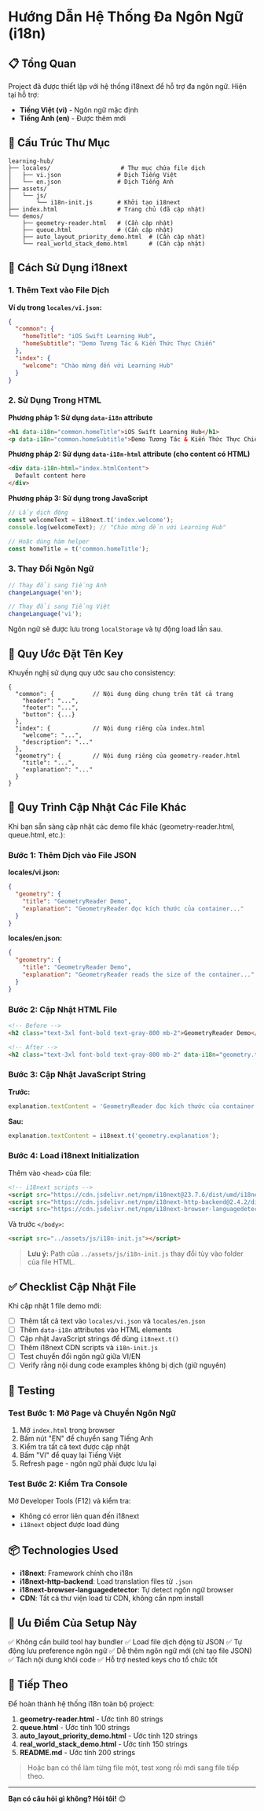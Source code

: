 # Hướng Dẫn Hệ Thống Đa Ngôn Ngữ (i18n)

## 📋 Tổng Quan

Project đã được thiết lập với hệ thống i18next để hỗ trợ đa ngôn ngữ. Hiện tại hỗ trợ:
- **Tiếng Việt (vi)** - Ngôn ngữ mặc định
- **Tiếng Anh (en)** - Được thêm mới

## 📁 Cấu Trúc Thư Mục

```
learning-hub/
├── locales/                    # Thư mục chứa file dịch
│   ├── vi.json                # Dịch Tiếng Việt
│   └── en.json                # Dịch Tiếng Anh
├── assets/
│   └── js/
│       └── i18n-init.js       # Khởi tạo i18next
├── index.html                 # Trang chủ (đã cập nhật)
└── demos/
    ├── geometry-reader.html   # (Cần cập nhật)
    ├── queue.html             # (Cần cập nhật)
    ├── auto_layout_priority_demo.html  # (Cần cập nhật)
    └── real_world_stack_demo.html      # (Cần cập nhật)
```

## 🔧 Cách Sử Dụng i18next

### 1. Thêm Text vào File Dịch

**Ví dụ trong `locales/vi.json`:**
```json
{
  "common": {
    "homeTitle": "iOS Swift Learning Hub",
    "homeSubtitle": "Demo Tương Tác & Kiến Thức Thực Chiến"
  },
  "index": {
    "welcome": "Chào mừng đến với Learning Hub"
  }
}
```

### 2. Sử Dụng Trong HTML

**Phương pháp 1: Sử dụng `data-i18n` attribute**
```html
<h1 data-i18n="common.homeTitle">iOS Swift Learning Hub</h1>
<p data-i18n="common.homeSubtitle">Demo Tương Tác & Kiến Thức Thực Chiến</p>
```

**Phương pháp 2: Sử dụng `data-i18n-html` attribute (cho content có HTML)**
```html
<div data-i18n-html="index.htmlContent">
  Default content here
</div>
```

**Phương pháp 3: Sử dụng trong JavaScript**
```javascript
// Lấy dịch động
const welcomeText = i18next.t('index.welcome');
console.log(welcomeText); // "Chào mừng đến với Learning Hub"

// Hoặc dùng hàm helper
const homeTitle = t('common.homeTitle');
```

### 3. Thay Đổi Ngôn Ngữ

```javascript
// Thay đổi sang Tiếng Anh
changeLanguage('en');

// Thay đổi sang Tiếng Việt
changeLanguage('vi');
```

Ngôn ngữ sẽ được lưu trong `localStorage` và tự động load lần sau.

## 📝 Quy Ước Đặt Tên Key

Khuyến nghị sử dụng quy ước sau cho consistency:

```
{
  "common": {           // Nội dung dùng chung trên tất cả trang
    "header": "...",
    "footer": "...",
    "button": {...}
  },
  "index": {            // Nội dung riêng của index.html
    "welcome": "...",
    "description": "..."
  },
  "geometry": {         // Nội dung riêng của geometry-reader.html
    "title": "...",
    "explanation": "..."
  }
}
```

## 🔄 Quy Trình Cập Nhật Các File Khác

Khi bạn sẵn sàng cập nhật các demo file khác (geometry-reader.html, queue.html, etc.):

### Bước 1: Thêm Dịch vào File JSON

**locales/vi.json:**
```json
{
  "geometry": {
    "title": "GeometryReader Demo",
    "explanation": "GeometryReader đọc kích thước của container..."
  }
}
```

**locales/en.json:**
```json
{
  "geometry": {
    "title": "GeometryReader Demo",
    "explanation": "GeometryReader reads the size of the container..."
  }
}
```

### Bước 2: Cập Nhật HTML File

```html
<!-- Before -->
<h2 class="text-3xl font-bold text-gray-800 mb-2">GeometryReader Demo</h2>

<!-- After -->
<h2 class="text-3xl font-bold text-gray-800 mb-2" data-i18n="geometry.title">GeometryReader Demo</h2>
```

### Bước 3: Cập Nhật JavaScript String

**Trước:**
```javascript
explanation.textContent = 'GeometryReader đọc kích thước của container...';
```

**Sau:**
```javascript
explanation.textContent = i18next.t('geometry.explanation');
```

### Bước 4: Load i18next Initialization

Thêm vào `<head>` của file:
```html
<!-- i18next scripts -->
<script src="https://cdn.jsdelivr.net/npm/i18next@23.7.6/dist/umd/i18next.min.js"></script>
<script src="https://cdn.jsdelivr.net/npm/i18next-http-backend@2.4.2/dist/umd/i18nextHttpBackend.min.js"></script>
<script src="https://cdn.jsdelivr.net/npm/i18next-browser-languagedetector@8.0.0/dist/umd/i18nextBrowserLanguageDetector.min.js"></script>
```

Và trước `</body>`:
```html
<script src="../assets/js/i18n-init.js"></script>
```

> **Lưu ý:** Path của `../assets/js/i18n-init.js` thay đổi tùy vào folder của file HTML.

## ✅ Checklist Cập Nhật File

Khi cập nhật 1 file demo mới:

- [ ] Thêm tất cả text vào `locales/vi.json` và `locales/en.json`
- [ ] Thêm `data-i18n` attributes vào HTML elements
- [ ] Cập nhật JavaScript strings để dùng `i18next.t()`
- [ ] Thêm i18next CDN scripts và `i18n-init.js`
- [ ] Test chuyển đổi ngôn ngữ giữa VI/EN
- [ ] Verify rằng nội dung code examples không bị dịch (giữ nguyên)

## 🧪 Testing

### Test Bước 1: Mở Page và Chuyển Ngôn Ngữ

1. Mở `index.html` trong browser
2. Bấm nút "EN" để chuyển sang Tiếng Anh
3. Kiểm tra tất cả text được cập nhật
4. Bấm "VI" để quay lại Tiếng Việt
5. Refresh page - ngôn ngữ phải được lưu lại

### Test Bước 2: Kiểm Tra Console

Mở Developer Tools (F12) và kiểm tra:
- Không có error liên quan đến i18next
- `i18next` object được load đúng

## 📦 Technologies Used

- **i18next**: Framework chính cho i18n
- **i18next-http-backend**: Load translation files từ `.json`
- **i18next-browser-languagedetector**: Tự detect ngôn ngữ browser
- **CDN**: Tất cả thư viện load từ CDN, không cần npm install

## 🎯 Ưu Điểm Của Setup Này

✅ Không cần build tool hay bundler
✅ Load file dịch động từ JSON
✅ Tự động lưu preference ngôn ngữ
✅ Dễ thêm ngôn ngữ mới (chỉ tạo file JSON)
✅ Tách nội dung khỏi code
✅ Hỗ trợ nested keys cho tổ chức tốt

## 🚀 Tiếp Theo

Để hoàn thành hệ thống i18n toàn bộ project:

1. **geometry-reader.html** - Ước tính 80 strings
2. **queue.html** - Ước tính 100 strings
3. **auto_layout_priority_demo.html** - Ước tính 120 strings
4. **real_world_stack_demo.html** - Ước tính 150 strings
5. **README.md** - Ước tính 200 strings

> Hoặc bạn có thể làm từng file một, test xong rồi mới sang file tiếp theo.

---

**Bạn có câu hỏi gì không? Hỏi tôi!** 😊
